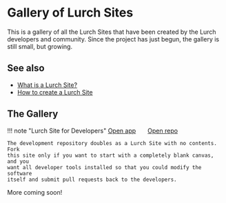 
# Gallery of Lurch Sites

This is a gallery of all the Lurch Sites that have been created by the Lurch
developers and community.  Since the project has just begun, the gallery is
still small, but growing.

## See also

 * [What is a Lurch Site?](what-is-a-lurch-site.md)
 * [How to create a Lurch Site](how-to-create-a-lurch-site.md)

## The Gallery

!!! note "Lurch Site for Developers"
    [<i class="fa-solid fa-check"></i> Open app](http://lurchmath.github.io/lurchmath/lurch/app/)
    &nbsp; &nbsp; &nbsp;
    [<i class="fa-brands fa-github"></i> Open repo](http://github.com/lurchmath/lurch/)

    The development repository doubles as a Lurch Site with no contents.  Fork
    this site only if you want to start with a completely blank canvas, and you
    want all developer tools installed so that you could modify the software
    itself and submit pull requests back to the developers.

More coming soon!
